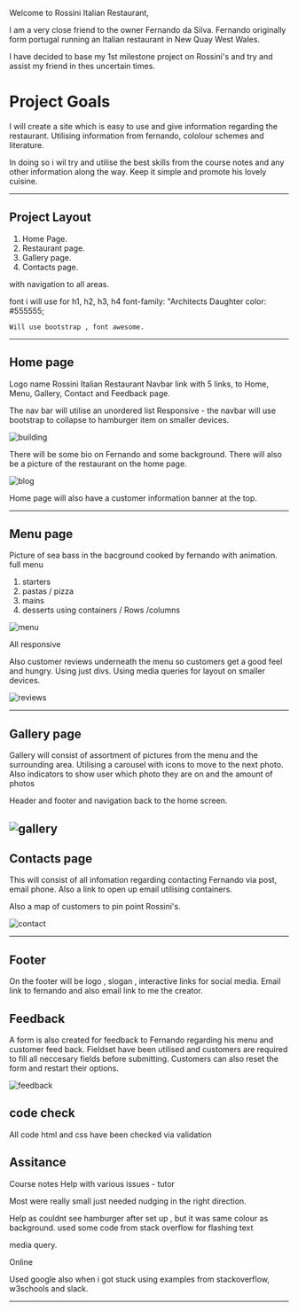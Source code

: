 

Welcome to Rossini Italian Restaurant,

I am a very close friend to the owner Fernando da Silva.
Fernando originally form portugal running an Italian restaurant in New Quay West Wales.

I have decided to base my 1st milestone project on Rossini's and try and assist my friend in thes uncertain times.

# Project Goals

I will create a site which is easy to use and give information regarding the restaurant.
Utilising information from fernando, cololour schemes and literature.

In doing so i wil try and utilise the best skills from the course notes and any other information along the way.
Keep it simple and promote his lovely cuisine.

--------

## Project Layout
1. Home Page.
2. Restaurant page.
3. Gallery page.
4. Contacts page.

with navigation to all areas.

font i will use for h1, h2, h3, h4
    font-family: "Architects Daughter
    color: #555555;

    Will use bootstrap , font awesome.

--------

## Home page

 Logo name Rossini Italian Restaurant
 Navbar link with 5 links, to Home, Menu, Gallery, Contact and Feedback page.
 
 The nav bar will utilise an unordered list 
 Responsive - the navbar will use bootstrap to collapse to hamburger item on smaller devices.
 
 ![building](https://user-images.githubusercontent.com/76811599/107209937-6361e580-69fb-11eb-8f61-d34b779eaa6a.jpg)

 There will be some bio on Fernando and some background.
 There will also be a picture of the restaurant on the home page.
 
 ![blog](https://user-images.githubusercontent.com/76811599/107212424-dae54400-69fe-11eb-81c6-28bd7ea02cb1.jpg)

 

Home page will also have a customer information banner at the top.



--------

## Menu page
Picture of sea bass in the bacground cooked by fernando with animation.
full menu 
1. starters
2. pastas / pizza
3. mains
4. desserts
using containers / Rows /columns 

![menu](https://user-images.githubusercontent.com/76811599/107211186-1bdc5900-69fd-11eb-962b-8cb3492a28dc.jpg)

All responsive

Also customer reviews underneath the menu so customers get a good feel and hungry.
Using just divs.
Using media queries for layout on smaller devices.

![reviews](https://user-images.githubusercontent.com/76811599/107212172-7629e980-69fe-11eb-84d2-6a5450aabe09.jpg)

--------

## Gallery page

Gallery will consist of assortment of pictures from the menu and the surrounding area.
Utilising a carousel with icons to move to the next photo. Also indicators to show user which photo they are on and the amount of photos

Header and footer and navigation back to the home screen.

![gallery](https://user-images.githubusercontent.com/76811599/107211625-bd63aa80-69fd-11eb-845c-9d3f8d9b6e56.jpg)
--------

## Contacts page

This will consist of all infomation regarding contacting Fernando via post, email phone.
Also a link to open up email utilising containers.

Also a map of customers to pin point Rossini's.

![contact](https://user-images.githubusercontent.com/76811599/107211925-1e8b7e00-69fe-11eb-90a5-0efe158addd1.jpg)

--------
## Footer

On the footer will be logo , slogan , interactive links for social media.
Email link to fernando and also email link to me the creator.


## Feedback

A form is also created for feedback to Fernando regarding his menu and customer feed back.
Fieldset have been utilised and customers are required to fill all neccesary fields before submitting.
Customers can also reset the form and restart their options.

![feedback](https://user-images.githubusercontent.com/76811599/107212355-c1dc9300-69fe-11eb-9612-fd38ea7b8fd4.jpg)




## code check

All code html and css have been checked via validation 


## Assitance 
Course notes
Help with various issues - tutor

Most were really small just needed nudging in the right direction.

Help as couldnt see hamburger after set up , but it was same colour as background.
used some code from stack overflow for flashing text

media query.

Online


 
Used google also when i got stuck using examples from stackoverflow, w3schools and slack.

-------
